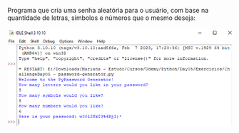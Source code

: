 Programa que cria uma senha aleatória para o usuário, com base na quantidade de letras, símbolos e números que o mesmo deseja:<br><br>
<img src="Imagens/ChallengeDay05.PNG" alt="DesafioD5"><br>


